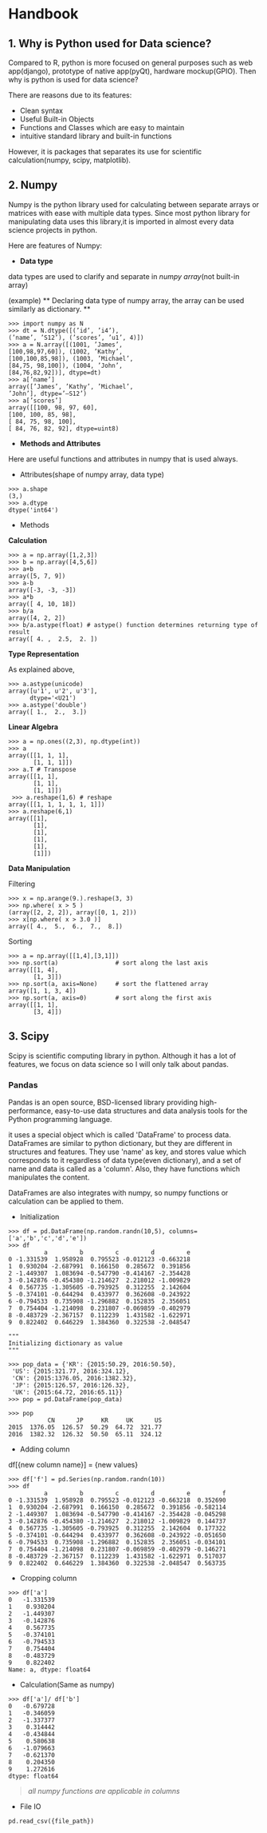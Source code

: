 # Handbook
## 1. Why is Python used for Data science?

Compared to R, python is more focused on general purposes such as web app(django), prototype of native app(pyQt), hardware mockup(GPIO).
Then why is python is used for data science?

There are reasons due to its features:
- Clean syntax
- Useful Built-in Objects
- Functions and Classes which are easy to maintain
- intuitive standard library and built-in functions

However, it is packages that separates its use for scientific calculation(numpy, scipy, matplotlib).

## 2. Numpy
Numpy is the python library used for calculating between separate arrays or matrices with ease with multiple data types.
Since most python library for manipulating data uses this library,it is imported in almost every data science projects in python.

Here are features of Numpy:

- **Data type**

data types are used to clarify and separate in *numpy array*(not built-in array)

(example) ** Declaring data type of numpy array, the array can be used similarly as dictionary. **

~~~~
>>> import numpy as N
>>> dt = N.dtype([(’id’, ’i4’),
(’name’, ’S12’), (’scores’, ’u1’, 4)])
>>> a = N.array([(1001, ’James’,
[100,98,97,60]), (1002, ’Kathy’,
[100,100,85,98]), (1003, ’Michael’,
[84,75, 98,100]), (1004, ’John’,
[84,76,82,92])], dtype=dt)
>>> a[’name’]
array([’James’, ’Kathy’, ’Michael’,
’John’], dtype=’—S12’)
>>> a[’scores’]
array([[100, 98, 97, 60],
[100, 100, 85, 98],
[ 84, 75, 98, 100],
[ 84, 76, 82, 92], dtype=uint8)
~~~~

- **Methods and Attributes**

Here are useful functions and attributes in numpy that is used always.

- Attributes(shape of numpy array, data type)

~~~~
>>> a.shape
(3,)
>>> a.dtype
dtype('int64')
~~~~

- Methods

**Calculation**
~~~~
>>> a = np.array([1,2,3])
>>> b = np.array([4,5,6])
>>> a+b
array([5, 7, 9])
>>> a-b
array([-3, -3, -3])
>>> a*b
array([ 4, 10, 18])
>>> b/a
array([4, 2, 2]) 
>>> b/a.astype(float) # astype() function determines returning type of result
array([ 4. ,  2.5,  2. ])
~~~~

**Type Representation**

As explained above,
~~~~
>>> a.astype(unicode)
array([u'1', u'2', u'3'], 
      dtype='<U21')
>>> a.astype('double')
array([ 1.,  2.,  3.])
~~~~

**Linear Algebra**
~~~~
>>> a = np.ones((2,3), np.dtype(int))
>>> a
array([[1, 1, 1],
       [1, 1, 1]])
>>> a.T # Transpose
array([[1, 1],
       [1, 1],
       [1, 1]])
 >>> a.reshape(1,6) # reshape
array([[1, 1, 1, 1, 1, 1]])
>>> a.reshape(6,1)
array([[1],
       [1],
       [1],
       [1],
       [1],
       [1]])
~~~~

**Data Manipulation**

Filtering

~~~~
>>> x = np.arange(9.).reshape(3, 3)
>>> np.where( x > 5 )
(array([2, 2, 2]), array([0, 1, 2]))
>>> x[np.where( x > 3.0 )]               
array([ 4.,  5.,  6.,  7.,  8.])
~~~~

Sorting

~~~~
>>> a = np.array([[1,4],[3,1]])
>>> np.sort(a)                # sort along the last axis
array([[1, 4],
       [1, 3]])
>>> np.sort(a, axis=None)     # sort the flattened array
array([1, 1, 3, 4])
>>> np.sort(a, axis=0)        # sort along the first axis
array([[1, 1],
       [3, 4]])
~~~~

## 3. Scipy
Scipy is scientific computing library in python. 
Although it has a lot of features, we focus on data science so I will only talk about pandas.

### **Pandas**

Pandas is an open source, BSD-licensed library providing high-performance, easy-to-use data structures and data analysis tools for the Python programming language.

it uses a special object which is called 'DataFrame' to process data. 
DataFrames are similar to python dictionary, but they are different in structures and features.
They use 'name' as key, and stores value which corresponds to it regardless of data type(even dictionary), and a set of name and data is called as a 'column'.
Also, they have functions which manipulates the content.

DataFrames are also integrates with numpy, so numpy functions or calculation can be applied to them.

- Initialization

~~~~
>>> df = pd.DataFrame(np.random.randn(10,5), columns=['a','b','c','d','e'])
>>> df
          a         b         c         d         e
0 -1.331539  1.958928  0.795523 -0.012123 -0.663218
1  0.930204 -2.687991  0.166150  0.285672  0.391856
2 -1.449307  1.083694 -0.547790 -0.414167 -2.354428
3 -0.142876 -0.454380 -1.214627  2.218012 -1.009829
4  0.567735 -1.305605 -0.793925  0.312255  2.142604
5 -0.374101 -0.644294  0.433977  0.362608 -0.243922
6 -0.794533  0.735908 -1.296882  0.152835  2.356051
7  0.754404 -1.214098  0.231807 -0.069859 -0.402979
8 -0.483729 -2.367157  0.112239  1.431582 -1.622971
9  0.822402  0.646229  1.384360  0.322538 -2.048547

"""
Initializing dictionary as value
"""

>>> pop_data = {'KR': {2015:50.29, 2016:50.50},
 'US': {2015:321.77, 2016:324.12},
 'CN': {2015:1376.05, 2016:1382.32},
 'JP': {2015:126.57, 2016:126.32},
 'UK': {2015:64.72, 2016:65.11}}
>>> pop = pd.DataFrame(pop_data)

>>> pop
           CN      JP     KR     UK      US
2015  1376.05  126.57  50.29  64.72  321.77
2016  1382.32  126.32  50.50  65.11  324.12

~~~~

- Adding column

df[{new column name}] = {new values}

~~~~
>>> df['f'] = pd.Series(np.random.randn(10))
>>> df
          a         b         c         d         e         f
0 -1.331539  1.958928  0.795523 -0.012123 -0.663218  0.352690
1  0.930204 -2.687991  0.166150  0.285672  0.391856 -0.582114
2 -1.449307  1.083694 -0.547790 -0.414167 -2.354428 -0.045298
3 -0.142876 -0.454380 -1.214627  2.218012 -1.009829  0.144737
4  0.567735 -1.305605 -0.793925  0.312255  2.142604  0.177322
5 -0.374101 -0.644294  0.433977  0.362608 -0.243922 -0.051650
6 -0.794533  0.735908 -1.296882  0.152835  2.356051 -0.034101
7  0.754404 -1.214098  0.231807 -0.069859 -0.402979 -0.146271
8 -0.483729 -2.367157  0.112239  1.431582 -1.622971  0.517037
9  0.822402  0.646229  1.384360  0.322538 -2.048547  0.563735
~~~~

- Cropping column

~~~~
>>> df['a']
0   -1.331539
1    0.930204
2   -1.449307
3   -0.142876
4    0.567735
5   -0.374101
6   -0.794533
7    0.754404
8   -0.483729
9    0.822402
Name: a, dtype: float64
~~~~

- Calculation(Same as numpy)

~~~~
>>> df['a']/ df['b']
0   -0.679728
1   -0.346059
2   -1.337377
3    0.314442
4   -0.434844
5    0.580638
6   -1.079663
7   -0.621370
8    0.204350
9    1.272616
dtype: float64
~~~~


> *all numpy functions are applicable in columns* 



- File IO

~~~~
pd.read_csv({file_path})
~~~~





